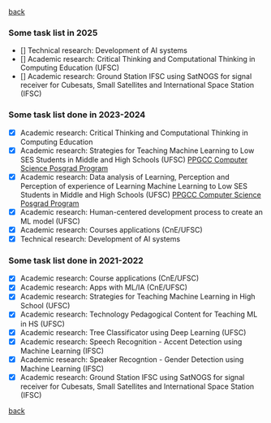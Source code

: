 [back](./)

### Some task list in 2025

- [] Technical research: Development of AI systems
- [] Academic research: Critical Thinking and Computational Thinking in Computing Education (UFSC)
- [] Academic research: Ground Station IFSC using SatNOGS for signal receiver for Cubesats, Small Satellites and International Space Station (IFSC)

### Some task list done in 2023-2024

- [x] Academic research: Critical Thinking and Computational Thinking in Computing Education
- [x] Academic research: Strategies for Teaching Machine Learning to Low SES Students in Middle and High Schools (UFSC) [PPGCC Computer Science Posgrad Program](https://ppgcc.ufsc.br/?lang=en)
- [x] Academic research: Data analysis of Learning, Perception and Perception of experience of Learning Machine Learning to Low SES Students in Middle and High Schools (UFSC) [PPGCC Computer Science Posgrad Program](https://ppgcc.ufsc.br/?lang=en)
- [x] Academic research: Human-centered development process to create an ML model (UFSC)
- [x] Academic research: Courses applications (CnE/UFSC)
- [x] Technical research: Development of AI systems

### Some task list done in 2021-2022

- [x] Academic research: Course applications (CnE/UFSC)
- [x] Academic research: Apps with ML/IA (CnE/UFSC)
- [x] Academic research: Strategies for Teaching Machine Learning in High School (UFSC)
- [x] Academic research: Technology Pedagogical Content for Teaching ML in HS (UFSC)
- [x] Academic research: Tree Classificator using Deep Learning (UFSC)
- [x] Academic research: Speech Recognition - Accent Detection using Machine Learning (IFSC)
- [x] Academic research: Speaker Recogntion - Gender Detection using Machine Learning (IFSC)
- [x] Academic research: Ground Station IFSC using SatNOGS for signal receiver for Cubesats, Small Satellites and International Space Station (IFSC)

[back](./)
